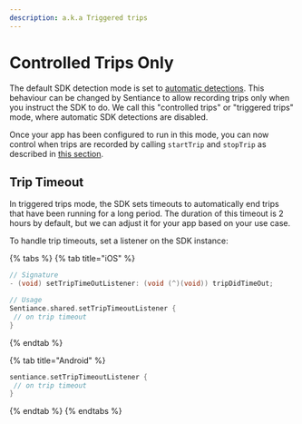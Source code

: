 ```yaml
---
description: a.k.a Triggered trips
---
```


# Controlled Trips Only

The default SDK detection mode is set to [automatic detections](automatic-detections.md). This behaviour can be changed by Sentiance to allow recording trips only when you instruct the SDK to do. We call this "controlled trips" or "triggered trips" mode, where automatic SDK detections are disabled.

Once your app has been configured to run in this mode, you can now control when trips are recorded by calling `startTrip` and `stopTrip` as described in [this section](automatic-detections-with-forced-trips.md#starting-a-trip).

## Trip Timeout

In triggered trips mode, the SDK sets timeouts to automatically end trips that have been running for a long period. The duration of this timeout is 2 hours by default, but we can adjust it for your app based on your use case.

To handle trip timeouts, set a listener on the SDK instance:

{% tabs %}
{% tab title="iOS" %}
```objectivec
// Signature
- (void) setTripTimeOutListener: (void (^)(void)) tripDidTimeOut;

// Usage
Sentiance.shared.setTripTimeoutListener {
 // on trip timeout
}
```
{% endtab %}

{% tab title="Android" %}
```kotlin
sentiance.setTripTimeoutListener {   
 // on trip timeout
}
```
{% endtab %}
{% endtabs %}
